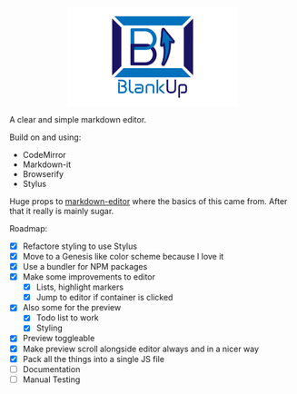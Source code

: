 <img src="/logo.jpg" width="300" style="margin: 0 auto;display:block;">

A clear and simple markdown editor.

Build on and using:
- CodeMirror
- Markdown-it
- Browserify
- Stylus

Huge props to [markdown-editor](https://github.com/jbt/markdown-editor) where the basics of this came from. After that it really is mainly sugar.

Roadmap:

- [x] Refactore styling to use Stylus
- [x] Move to a Genesis like color scheme because I love it
- [x] Use a bundler for NPM packages
- [x] Make some improvements to editor
 	- [x] Lists, highlight markers
 	- [x] Jump to editor if container is clicked
- [x] Also some for the preview
	- [x] Todo list to work
	- [x] Styling
- [x] Preview toggleable
- [x] Make preview scroll alongside editor always and in a nicer way
- [x] Pack all the things into a single JS file
- [ ] Documentation
- [ ] Manual Testing
